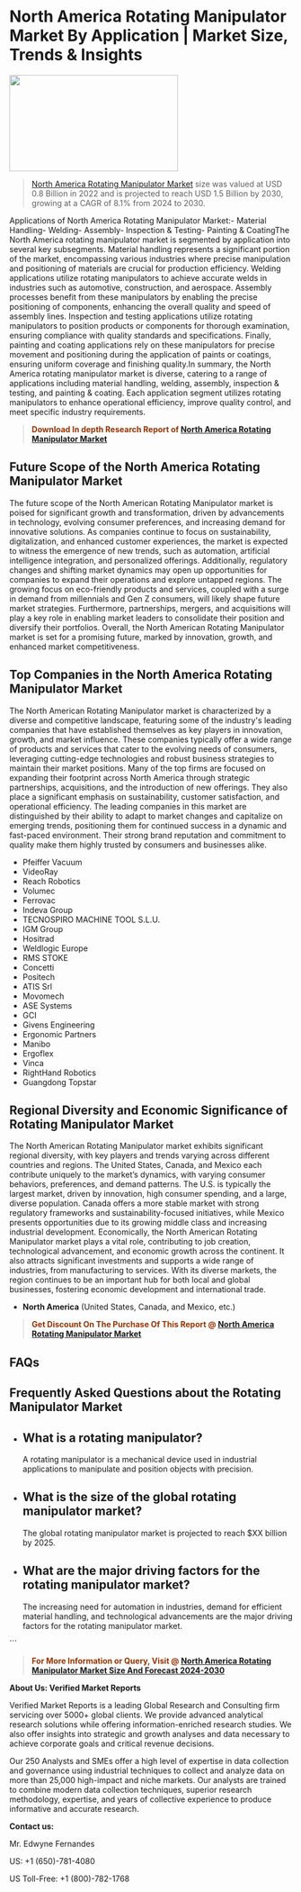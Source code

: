 <p><h1>North America Rotating Manipulator Market By Application | Market Size, Trends & Insights</h1><p><img class="aligncenter size-medium wp-image-105565" src="https://ffe5etoiles.com/wp-content/uploads/2025/01/MST7-300x171.png" alt="" width="300" height="171" /></p><blockquote><p><a href="https://www.verifiedmarketreports.com/download-sample/?rid=318150&utm_source=Github-NA&utm_medium=355" target="_blank">North America Rotating Manipulator Market</a> size was valued at USD 0.8 Billion in 2022 and is projected to reach USD 1.5 Billion by 2030, growing at a CAGR of 8.1% from 2024 to 2030.</p></blockquote>Applications of North America Rotating Manipulator Market:- Material Handling- Welding- Assembly- Inspection & Testing- Painting & CoatingThe North America rotating manipulator market is segmented by application into several key subsegments. Material handling represents a significant portion of the market, encompassing various industries where precise manipulation and positioning of materials are crucial for production efficiency. Welding applications utilize rotating manipulators to achieve accurate welds in industries such as automotive, construction, and aerospace. Assembly processes benefit from these manipulators by enabling the precise positioning of components, enhancing the overall quality and speed of assembly lines. Inspection and testing applications utilize rotating manipulators to position products or components for thorough examination, ensuring compliance with quality standards and specifications. Finally, painting and coating applications rely on these manipulators for precise movement and positioning during the application of paints or coatings, ensuring uniform coverage and finishing quality.In summary, the North America rotating manipulator market is diverse, catering to a range of applications including material handling, welding, assembly, inspection & testing, and painting & coating. Each application segment utilizes rotating manipulators to enhance operational efficiency, improve quality control, and meet specific industry requirements.</p><blockquote><p><span style="color: #993300;"><strong>Download In depth Research Report of <a href="https://www.verifiedmarketreports.com/download-sample/?rid=318150&utm_source=Github-NA&utm_medium=355">North America Rotating Manipulator Market</a></strong></span></p></blockquote><h2>Future Scope of the North America Rotating Manipulator Market</h2><p>The future scope of the North American Rotating Manipulator market is poised for significant growth and transformation, driven by advancements in technology, evolving consumer preferences, and increasing demand for innovative solutions. As companies continue to focus on sustainability, digitalization, and enhanced customer experiences, the market is expected to witness the emergence of new trends, such as automation, artificial intelligence integration, and personalized offerings. Additionally, regulatory changes and shifting market dynamics may open up opportunities for companies to expand their operations and explore untapped regions. The growing focus on eco-friendly products and services, coupled with a surge in demand from millennials and Gen Z consumers, will likely shape future market strategies. Furthermore, partnerships, mergers, and acquisitions will play a key role in enabling market leaders to consolidate their position and diversify their portfolios. Overall, the North American Rotating Manipulator market is set for a promising future, marked by innovation, growth, and enhanced market competitiveness.</p><h2>Top Companies in the North America Rotating Manipulator Market</h2><p>The North American Rotating Manipulator market is characterized by a diverse and competitive landscape, featuring some of the industry's leading companies that have established themselves as key players in innovation, growth, and market influence. These companies typically offer a wide range of products and services that cater to the evolving needs of consumers, leveraging cutting-edge technologies and robust business strategies to maintain their market positions. Many of the top firms are focused on expanding their footprint across North America through strategic partnerships, acquisitions, and the introduction of new offerings. They also place a significant emphasis on sustainability, customer satisfaction, and operational efficiency. The leading companies in this market are distinguished by their ability to adapt to market changes and capitalize on emerging trends, positioning them for continued success in a dynamic and fast-paced environment. Their strong brand reputation and commitment to quality make them highly trusted by consumers and businesses alike.</p><p><ul><li>Pfeiffer Vacuum </li><li> VideoRay </li><li> Reach Robotics </li><li> Volumec </li><li> Ferrovac </li><li> Indeva Group </li><li> TECNOSPIRO MACHINE TOOL S.L.U. </li><li> IGM Group </li><li> Hositrad </li><li> Weldlogic Europe </li><li> RMS STOKE </li><li> Concetti </li><li> Positech </li><li> ATIS Srl </li><li> Movomech </li><li> ASE Systems </li><li> GCI </li><li> Givens Engineering </li><li> Ergonomic Partners </li><li> Manibo </li><li> Ergoflex </li><li> Vinca </li><li> RightHand Robotics </li><li> Guangdong Topstar</li></ul></p><h2>Regional Diversity and Economic Significance of Rotating Manipulator Market</h2><p>The North American Rotating Manipulator market exhibits significant regional diversity, with key players and trends varying across different countries and regions. The United States, Canada, and Mexico each contribute uniquely to the market’s dynamics, with varying consumer behaviors, preferences, and demand patterns. The U.S. is typically the largest market, driven by innovation, high consumer spending, and a large, diverse population. Canada offers a more stable market with strong regulatory frameworks and sustainability-focused initiatives, while Mexico presents opportunities due to its growing middle class and increasing industrial development. Economically, the North American Rotating Manipulator market plays a vital role, contributing to job creation, technological advancement, and economic growth across the continent. It also attracts significant investments and supports a wide range of industries, from manufacturing to services. With its diverse markets, the region continues to be an important hub for both local and global businesses, fostering economic development and international trade.</p><ul> <li><strong>North America</strong> (United States, Canada, and Mexico, etc.)</li></ul><blockquote><p><span style="color: #993300;"><strong>Get Discount On The Purchase Of This Report @ <a href="https://www.verifiedmarketreports.com/ask-for-discount/?rid=318150&utm_source=Github-NA&utm_medium=355">North America Rotating Manipulator Market</a></strong></span></p></blockquote><h2>FAQs</h2><p> <h2>Frequently Asked Questions about the Rotating Manipulator Market</h1> <ul> <li> <h2>What is a rotating manipulator?</div><div></h2> <p>A rotating manipulator is a mechanical device used in industrial applications to manipulate and position objects with precision.</p> </li> <li> <h2>What is the size of the global rotating manipulator market?</div><div></h2> <p>The global rotating manipulator market is projected to reach $XX billion by 2025.</p> </li> <li> <h2>What are the major driving factors for the rotating manipulator market?</div><div></h2> <p>The increasing need for automation in industries, demand for efficient material handling, and technological advancements are the major driving factors for the rotating manipulator market.</p> </li> <!-- More FAQs and answers go here --> </ul></body></html>```</p><blockquote><p><span style="color: #993300;"><strong>For More Information or Query, Visit @ <a href="https://www.verifiedmarketreports.com/product/rotating-manipulator-market/">North America Rotating Manipulator Market Size And Forecast 2024-2030</a></strong></span></p></blockquote><p><strong>About Us: Verified Market Reports</strong></p><p>Verified Market Reports is a leading Global Research and Consulting firm servicing over 5000+ global clients. We provide advanced analytical research solutions while offering information-enriched research studies. We also offer insights into strategic and growth analyses and data necessary to achieve corporate goals and critical revenue decisions.</p><p>Our 250 Analysts and SMEs offer a high level of expertise in data collection and governance using industrial techniques to collect and analyze data on more than 25,000 high-impact and niche markets. Our analysts are trained to combine modern data collection techniques, superior research methodology, expertise, and years of collective experience to produce informative and accurate research.</p><p><strong>Contact us:</strong></p><p>Mr. Edwyne Fernandes</p><p>US: +1 (650)-781-4080</p><p>US Toll-Free: +1 (800)-782-1768</p>
